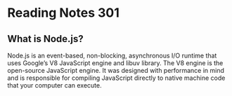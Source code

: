 # Reading Notes 301

## What is Node.js?

Node.js is an event-based, non-blocking, asynchronous I/O runtime that uses Google’s V8 JavaScript engine and libuv library. The V8 engine is the open-source JavaScript engine. It was designed with performance in mind and is responsible for compiling JavaScript directly to native machine code that your computer can execute. 
